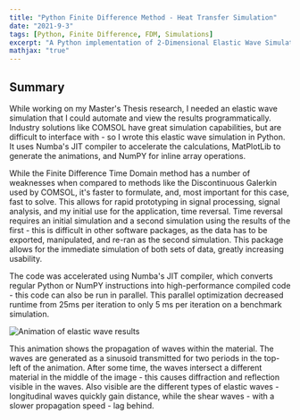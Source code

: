```yaml
---
title: "Python Finite Difference Method - Heat Transfer Simulation"
date: "2021-9-3"
tags: [Python, Finite Difference, FDM, Simulations]
excerpt: "A Python implementation of 2-Dimensional Elastic Wave Simulations"
mathjax: "true"
---
```


## Summary

While working on my Master's Thesis research, I needed an elastic wave simulation that I could automate and view the results programmatically. Industry solutions like COMSOL have great simulation capabilities, but are difficult to interface with - so I wrote this elastic wave simulation in Python. It uses Numba's JIT compiler to accelerate the calculations, MatPlotLib to generate the animations, and NumPY for inline array operations.

While the Finite Difference Time Domain method has a number of weaknesses when compared to methods like the Discontinuous Galerkin used by COMSOL, it's faster to formulate, and, most important for this case, fast to solve. This allows for rapid prototyping in signal processing, signal analysis, and my initial use for the application, time reversal. Time reversal requires an initial simulation and a second simulation using the results of the first - this is difficult in other software packages, as the data has to be exported, manipulated, and re-ran as the second simulation. This package allows for the immediate simulation of both sets of data, greatly increasing usability.

The code was accelerated using Numba's JIT compiler, which converts regular Python or NumPY instructions into high-performance compiled code - this code can also be run in parallel. This parallel optimization decreased runtime from 25ms per iteration to only 5 ms per iteration on a benchmark simulation. 

<img src="{{ site.url }}{{ site.baseurl }}/images/FDTD/Img1.gif" alt="Animation of elastic wave results">

This animation shows the propagation of waves within the material. The waves are generated as a sinusoid transmitted for two periods in the top-left of the animation. After some time, the waves intersect a different material in the middle of the image - this causes diffraction and reflection visible in the waves. Also visible are the different types of elastic waves - longitudinal waves quickly gain distance, while the shear waves - with a slower propagation speed - lag behind. 